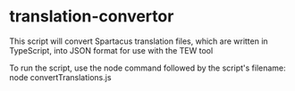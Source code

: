 # translation-convertor

This script will convert Spartacus translation files, which are written in TypeScript, into JSON format for use with the TEW tool

To run the script, use the node command followed by the script's filename:
node convertTranslations.js
